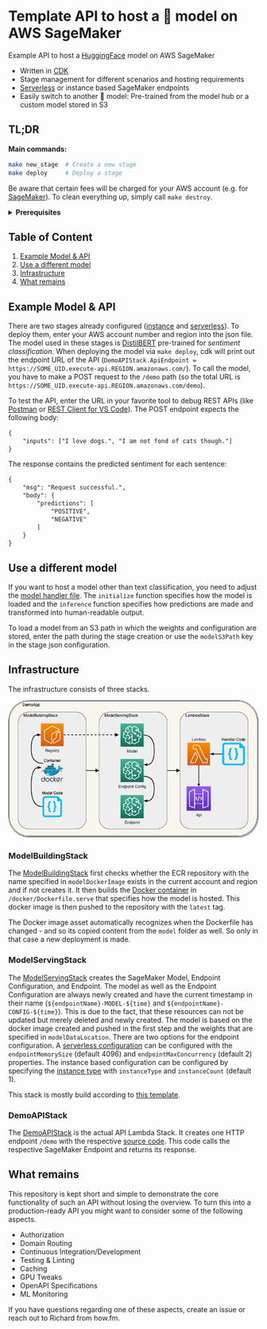 # Template API to host a 🤗 model on AWS SageMaker

Example API to host a [HuggingFace](https://huggingface.co/) model on AWS SageMaker

- Written in [CDK](https://github.com/aws/aws-cdk)
- Stage management for different scenarios and hosting requirements
- [Serverless](https://docs.aws.amazon.com/sagemaker/latest/dg/serverless-endpoints.html) or instance based SageMaker endpoints
- Easily switch to another 🤗 model: Pre-trained from the model hub or a custom model stored in S3

## TL;DR

**Main commands:**

```bash
make new_stage  # Create a new stage
make deploy     # Deploy a stage
```

Be aware that certain fees will be charged for your AWS account (e.g. for [SageMaker](https://aws.amazon.com/sagemaker/pricing/)). To clean everything up, simply call `make destroy`.

<details><summary><strong>Prerequisites</strong></summary>

- [AWS CDK Toolkit](https://docs.aws.amazon.com/cdk/v2/guide/cli.html)
- An AWS account and its credentials (we recommend [AWS Vault](https://github.com/99designs/aws-vault) for AWS credentials management)
- [Docker Client](https://docs.docker.com/get-docker/)
- [Yarn](https://classic.yarnpkg.com/en/)
- [TypeScript](https://www.typescriptlang.org/)
</details>

## Table of Content

1. [Example Model & API](#example-model--api)
1. [Use a different model](#use-a-different-model)
1. [Infrastructure](#infrastructure)
1. [What remains](#what-remains)

## Example Model & API

There are two stages already configured ([instance](./infrastructure/src/stages/instance.json) and [serverless](./infrastructure/src/stages/serverless.json)). To deploy them, enter your AWS account number and region into the json file. The model used in these stages is [DistilBERT](https://huggingface.co/distilbert-base-uncased-finetuned-sst-2-english) pre-trained for _sentiment classification_. When deploying the model via `make deploy`, cdk will print out the endpoint URL of the API (`DemoAPIStack.ApiEndpoint = https://SOME_UID.execute-api.REGION.amazonaws.com/`). To call the model, you have to make a POST request to the `/demo` path (so the total URL is `https://SOME_UID.execute-api.REGION.amazonaws.com/demo`).

To test the API, enter the URL in your favorite tool to debug REST APIs (like [Postman](https://www.postman.com/) or [REST Client for VS Code](https://marketplace.visualstudio.com/items?itemName=humao.rest-client)). The POST endpoint expects the following body:

```
{
    "inputs": ["I love dogs.", "I am not fond of cats though."]
}
```

The response contains the predicted sentiment for each sentence:

```
{
    "msg": "Request successful.",
    "body": {
        "predictions": [
            "POSITIVE",
            "NEGATIVE"
        ]
    }
}
```

## Use a different model

If you want to host a model other than text classification, you need to adjust the [model handler file](./model/src/inference/handler_service.py). The `initialize` function specifies how the model is loaded and the `inference` function specifies how predictions are made and transformed into human-readable output.

To load a model from an S3 path in which the weights and configuration are stored, enter the path during the stage creation or use the `modelS3Path` key in the stage json configuration.

## Infrastructure

The infrastructure consists of three stacks.

![Stack overview](./images/infrastructure.png)

### ModelBuildingStack

The [ModelBuildingStack](./infrastructure/src/model-building-stack.ts) first checks whether the ECR repository with the name specified in `modelDockerImage` exists in the current account and region and if not creates it. It then builds the [Docker container](./docker/Dockerfile.serve) in `/docker/Dockerfile.serve` that specifies how the model is hosted. This docker image is then pushed to the repository with the `latest` tag.

The Docker image asset automatically recognizes when the Dockerfile has changed - and so its copied content from the `model` folder as well. So only in that case a new deployment is made.

### ModelServingStack

The [ModelServingStack](./infrastructure/src/model-serving-stack.ts) creates the SageMaker Model, Endpoint Configuration, and Endpoint. The model as well as the Endpoint Configuration are always newly created and have the current timestamp in their name (`${endpointName}-MODEL-${time}` and `${endpointName}-CONFIG-${time}`). This is due to the fact, that these resources can not be updated but merely deleted and newly created. The model is based on the docker image created and pushed in the first step and the weights that are specified in `modelDataLocation`. There are two options for the endpoint configuration. A [serverless configuration](https://docs.aws.amazon.com/sagemaker/latest/dg/serverless-endpoints.html) can be configured with the `endpointMemorySize` (default 4096) and `endpointMaxConcurrency` (default 2) properties. The instance based configuration can be configured by specifying the [instance type](https://docs.aws.amazon.com/sagemaker/latest/dg/notebooks-available-instance-types.html) with `instanceType` and `instanceCount` (default 1).

This stack is mostly build according to [this template](https://github.com/aws-samples/amazon-sagemaker-model-serving-using-aws-cdk/blob/main/bin/stack/model-serving/model-serving-stack.ts).

### DemoAPIStack

The [DemoAPIStack](./infrastructure/src/demo-api-stack.ts) is the actual API Lambda Stack. It creates one HTTP endpoint `/demo` with the respective [source code](./lambdas/src/endpoints/demo/handler.ts). This code calls the respective SageMaker Endpoint and returns its response.

## What remains

This repository is kept short and simple to demonstrate the core functionality of such an API without losing the overview. To turn this into a production-ready API you might want to consider some of the following aspects.

- Authorization
- Domain Routing
- Continuous Integration/Development
- Testing & Linting
- Caching
- GPU Tweaks
- OpenAPI Specifications
- ML Monitoring

If you have questions regarding one of these aspects, create an issue or reach out to Richard from how.fm.
